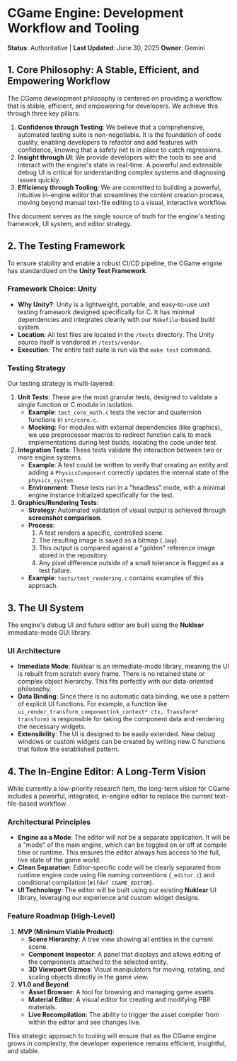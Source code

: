 # CGame Engine: Development Workflow and Tooling

**Status**: Authoritative | **Last Updated**: June 30, 2025
**Owner**: Gemini

## 1. Core Philosophy: A Stable, Efficient, and Empowering Workflow

The CGame development philosophy is centered on providing a workflow that is stable, efficient, and empowering for developers. We achieve this through three key pillars:

1.  **Confidence through Testing**: We believe that a comprehensive, automated testing suite is non-negotiable. It is the foundation of code quality, enabling developers to refactor and add features with confidence, knowing that a safety net is in place to catch regressions.
2.  **Insight through UI**: We provide developers with the tools to see and interact with the engine's state in real-time. A powerful and extensible debug UI is critical for understanding complex systems and diagnosing issues quickly.
3.  **Efficiency through Tooling**: We are committed to building a powerful, intuitive in-engine editor that streamlines the content creation process, moving beyond manual text-file editing to a visual, interactive workflow.

This document serves as the single source of truth for the engine's testing framework, UI system, and editor strategy.

## 2. The Testing Framework

To ensure stability and enable a robust CI/CD pipeline, the CGame engine has standardized on the **Unity Test Framework**.

### Framework Choice: Unity

*   **Why Unity?**: Unity is a lightweight, portable, and easy-to-use unit testing framework designed specifically for C. It has minimal dependencies and integrates cleanly with our `Makefile`-based build system.
*   **Location**: All test files are located in the `/tests` directory. The Unity source itself is vendored in `/tests/vendor`.
*   **Execution**: The entire test suite is run via the `make test` command.

### Testing Strategy

Our testing strategy is multi-layered:

1.  **Unit Tests**: These are the most granular tests, designed to validate a single function or C module in isolation.
    *   **Example**: `test_core_math.c` tests the vector and quaternion functions in `src/core.c`.
    *   **Mocking**: For modules with external dependencies (like graphics), we use preprocessor macros to redirect function calls to mock implementations during test builds, isolating the code under test.
2.  **Integration Tests**: These tests validate the interaction between two or more engine systems.
    *   **Example**: A test could be written to verify that creating an entity and adding a `PhysicsComponent` correctly updates the internal state of the `physics_system`.
    *   **Environment**: These tests run in a "headless" mode, with a minimal engine instance initialized specifically for the test.
3.  **Graphics/Rendering Tests**:
    *   **Strategy**: Automated validation of visual output is achieved through **screenshot comparison**.
    *   **Process**:
        1.  A test renders a specific, controlled scene.
        2.  The resulting image is saved as a bitmap (`.bmp`).
        3.  This output is compared against a "golden" reference image stored in the repository.
        4.  Any pixel difference outside of a small tolerance is flagged as a test failure.
    *   **Example**: `tests/test_rendering.c` contains examples of this approach.

## 3. The UI System

The engine's debug UI and future editor are built using the **Nuklear** immediate-mode GUI library.

### UI Architecture

*   **Immediate Mode**: Nuklear is an immediate-mode library, meaning the UI is rebuilt from scratch every frame. There is no retained state or complex object hierarchy. This fits perfectly with our data-oriented philosophy.
*   **Data Binding**: Since there is no automatic data binding, we use a pattern of explicit UI functions. For example, a function like `ui_render_transform_component(nk_context* ctx, Transform* transform)` is responsible for taking the component data and rendering the necessary widgets.
*   **Extensibility**: The UI is designed to be easily extended. New debug windows or custom widgets can be created by writing new C functions that follow the established pattern.

## 4. The In-Engine Editor: A Long-Term Vision

While currently a low-priority research item, the long-term vision for CGame includes a powerful, integrated, in-engine editor to replace the current text-file-based workflow.

### Architectural Principles

*   **Engine as a Mode**: The editor will not be a separate application. It will be a "mode" of the main engine, which can be toggled on or off at compile time or runtime. This ensures the editor always has access to the full, live state of the game world.
*   **Clean Separation**: Editor-specific code will be clearly separated from runtime engine code using file naming conventions (`_editor.c`) and conditional compilation (`#ifdef CGAME_EDITOR`).
*   **UI Technology**: The editor will be built using our existing **Nuklear** UI library, leveraging our experience and custom widget designs.

### Feature Roadmap (High-Level)

1.  **MVP (Minimum Viable Product)**:
    *   **Scene Hierarchy**: A tree view showing all entities in the current scene.
    *   **Component Inspector**: A panel that displays and allows editing of the components attached to the selected entity.
    *   **3D Viewport Gizmos**: Visual manipulators for moving, rotating, and scaling objects directly in the game view.
2.  **V1.0 and Beyond**:
    *   **Asset Browser**: A tool for browsing and managing game assets.
    *   **Material Editor**: A visual editor for creating and modifying PBR materials.
    *   **Live Recompilation**: The ability to trigger the asset compiler from within the editor and see changes live.

This strategic approach to tooling will ensure that as the CGame engine grows in complexity, the developer experience remains efficient, insightful, and stable.
